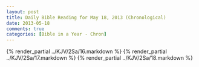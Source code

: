 ```yaml
---
layout: post
title: Daily Bible Reading for May 18, 2013 (Chronological)
date: 2013-05-18
comments: true
categories: [Bible in a Year - Chron]
---
```

{% render_partial ../KJV/2Sa/16.markdown %}
{% render_partial ../KJV/2Sa/17.markdown %}
{% render_partial ../KJV/2Sa/18.markdown %}
